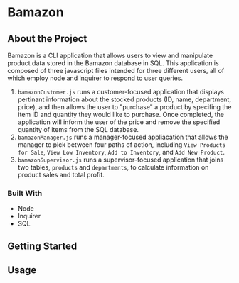 # Bamazon

## About the Project
Bamazon is a CLI application that allows users to view and manipulate product data stored in the Bamazon database in SQL. This application is composed of three javascript files intended for three different users, all of which employ node and inquirer to respond to user queries. 
1. `bamazonCustomer.js` runs a customer-focused application that displays pertinant information about the stocked products (ID, name, department, price), and then allows the user to "purchase" a product by specifing the item ID and quantity they would like to purchase. Once completed, the application will inform the user of the price and remove the specified quantity of items from the SQL database. 
2. `bamazonManager.js` runs a manager-focused appliacation that allows the manager to pick between four paths of action, including `View Products for Sale`, `View Low Inventory`, `Add to Inventory`, and `Add New Product`.
3. `bamazonSupervisor.js` runs a supervisor-focused application that joins two tables, `products` and `departments`, to calculate information on product sales and total profit. 

### Built With
- Node 
- Inquirer
- SQL

## Getting Started

## Usage 

